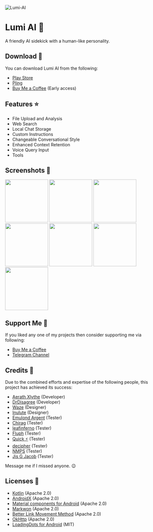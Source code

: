 ![Lumi-AI](https://github.com/iamlooper/Lumi-AI/raw/main/banner.jpg)

# Lumi AI 🤖
A friendly AI sidekick with a human-like personality.

## Download 📲
You can download Lumi AI from the following:
- [Play Store](https://play.google.com/store/apps/details?id=com.looper.vic)
- [Pling](https://www.pling.com/p/2059807)
- [Buy Me a Coffee](https://buymeacoffee.com/iamlooper/posts) (Early access)

## Features ⭐
- File Upload and Analysis
- Web Search
- Local Chat Storage
- Custom Instructions
- Changeable Conversational Style
- Enhanced Context Retention
- Voice Query Input
- Tools

## Screenshots 📱
[<img src="https://github.com/iamlooper/Lumi-AI/raw/main/screenshots/1.png" width=140>](https://github.com/iamlooper/Lumi-AI/raw/main/screenshots/1.png)
[<img src="https://github.com/iamlooper/Lumi-AI/raw/main/screenshots/2.png" width=140>](https://github.com/iamlooper/Lumi-AI/raw/main/screenshots/2.png)
[<img src="https://github.com/iamlooper/Lumi-AI/raw/main/screenshots/3.png" width=140>](https://github.com/iamlooper/Lumi-AI/raw/main/screenshots/3.png)
[<img src="https://github.com/iamlooper/Lumi-AI/raw/main/screenshots/4.png" width=140>](https://github.com/iamlooper/Lumi-AI/raw/main/screenshots/4.png)
[<img src="https://github.com/iamlooper/Lumi-AI/raw/main/screenshots/5.png" width=140>](https://github.com/iamlooper/Lumi-AI/raw/main/screenshots/5.png)
[<img src="https://github.com/iamlooper/Lumi-AI/raw/main/screenshots/6.png" width=140>](https://github.com/iamlooper/Lumi-AI/raw/main/screenshots/6.png)
[<img src="https://github.com/iamlooper/Lumi-AI/raw/main/screenshots/7.png" width=140>](https://github.com/iamlooper/Lumi-AI/raw/main/screenshots/7.png)

## Support Me 💙
If you liked any one of my projects then consider supporting me via following:
- [Buy Me a Coffee](https://buymeacoffee.com/iamlooper/membership)
- [Telegram Channel](https://loopprojects.t.me)

## Credits 👥
Due to the combined efforts and expertise of the following people, this project has achieved its success:
- [Aerath Xlythe](https://t.me/KaldirimMuhendisi) (Developer)
- [DrDisagree](https://t.me/DrDisagree) (Developer)
- [Waze](https://t.me/XelXen) (Designer)
- [Inulute](https://gitHub.com/inulute) (Designer)
- [Emulond Argent](https://t.me/Emulond) (Tester)
- [Chirag](https://t.me/selfmuser) (Tester)
- [leafinferno](https://t.me/leafinferno) (Tester)
- [Fluph](https://t.me/fluphish) (Tester)
- [Quick ⚡](https://t.me/username0136) (Tester)
- [decipher](https://t.me/decipher3114) (Tester)
- [NMPS](https://t.me/NAVISAVIO) (Tester)
- [Jis G Jacob](https://t.me/StudioKeys) (Tester)

Message me if I missed anyone. 😉

## Licenses 📄
- [Kotlin](https://kotlinlang.org) (Apache 2.0)
- [AndroidX](https://developer.android.com/jetpack/androidx) (Apache 2.0)
- [Material components for Android](https://github.com/material-components/material-components-android) (Apache 2.0)
- [Markwon](https://github.com/noties/Markwon) (Apache 2.0)
- [Better Link Movement Method](https://github.com/saket/Better-Link-Movement-Method) (Apache 2.0)
- [OkHttp](https://square.github.io/okhttp) (Apache 2.0)
- [LoadingDots for Android](https://github.com/EyalBira/loading-dots) (MIT)
